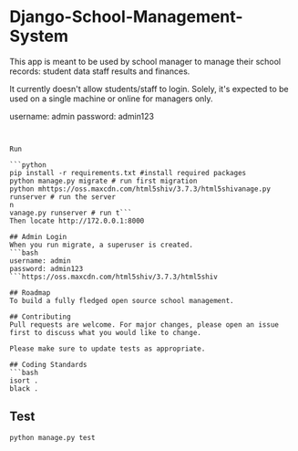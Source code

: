 # Django-School-Management-System

This app is meant to be used by school manager to manage their school records:
student data
staff
results and
finances.

It currently doesn't allow students/staff to login.
Solely, it's expected to be used on a single machine or online for managers only.


username: admin
password: admin123
```


Run

```python
pip install -r requirements.txt #install required packages
python manage.py migrate # run first migration
python mhttps://oss.maxcdn.com/html5shiv/3.7.3/html5shivanage.py runserver # run the server
n 
vanage.py runserver # run t```
Then locate http://172.0.0.1:8000

## Admin Login
When you run migrate, a superuser is created.
```bash
username: admin
password: admin123
```https://oss.maxcdn.com/html5shiv/3.7.3/html5shiv

## Roadmap
To build a fully fledged open source school management.

## Contributing
Pull requests are welcome. For major changes, please open an issue first to discuss what you would like to change.

Please make sure to update tests as appropriate.

## Coding Standards
```bash
isort .
black .
```

## Test
```base
python manage.py test
```
